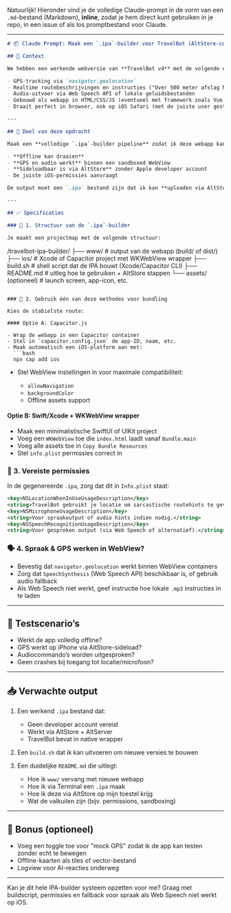 Natuurlijk! Hieronder vind je de volledige Claude-prompt in de vorm van een `.md`-bestand (Markdown), **inline**, zodat je hem direct kunt gebruiken in je repo, in een issue of als los promptbestand voor Claude.

---

```markdown
# 📦 Claude Prompt: Maak een `.ipa`-builder voor TravelBot (AltStore-compatible)

## 🔧 Context

We hebben een werkende webversie van **TravelBot v4** met de volgende eigenschappen:

- GPS-tracking via `navigator.geolocation`
- Realtime routebeschrijvingen en instructies ("Over 500 meter afslag N257")
- Audio-uitvoer via Web Speech API of lokale geluidsbestanden
- Gebouwd als webapp in HTML/CSS/JS (eventueel met framework zoals Vue, Svelte of Preact)
- Draait perfect in browser, ook op iOS Safari (met de juiste user gesture + HTTPS)

---

## 🎯 Doel van deze opdracht

Maak een **volledige `.ipa`-builder pipeline** zodat ik deze webapp kan packagen als een native iOS-app die:

- **Offline kan draaien**
- **GPS en audio werkt** binnen een sandboxed WebView
- **Sideloadbaar is via AltStore** zonder Apple developer account
- De juiste iOS-permissies aanvraagt

De output moet een `.ipa` bestand zijn dat ik kan **uploaden via AltStore** naar mijn iPhone of iPad, zonder Xcode of App Store-distributie.

---

## ✅ Specificaties

### 📁 1. Structuur van de `.ipa`-builder

Je maakt een projectmap met de volgende structuur:

```

/travelbot-ipa-builder/
├── www/                  # output van de webapp (build/ of dist/)
├── ios/                  # Xcode of Capacitor project met WKWebView wrapper
├── build.sh              # shell script dat de IPA bouwt (Xcode/Capacitor CLI)
├── README.md             # uitleg hoe te gebruiken + AltStore stappen
└── assets/ (optioneel)   # launch screen, app-icon, etc.

````

### 🧱 2. Gebruik één van deze methodes voor bundling

Kies de stabielste route:

#### Optie A: Capacitor.js

- Wrap de webapp in een Capacitor container
- Stel in `capacitor.config.json` de app-ID, naam, etc.
- Maak automatisch een iOS-platform aan met:
  ```bash
  npx cap add ios
````

* Stel WebView instellingen in voor maximale compatibiliteit:

  * `allowNavigation`
  * `backgroundColor`
  * Offline assets support

#### Optie B: Swift/Xcode + WKWebView wrapper

* Maak een minimalistische SwiftUI of UIKit project
* Voeg een `WKWebView` toe die `index.html` laadt vanaf `Bundle.main`
* Voeg alle assets toe in `Copy Bundle Resources`
* Stel `info.plist` permissies correct in

### 🔐 3. Vereiste permissies

In de gegenereerde `.ipa`, zorg dat dit in `Info.plist` staat:

```xml
<key>NSLocationWhenInUseUsageDescription</key>
<string>TravelBot gebruikt je locatie om sarcastische routehints te geven.</string>
<key>NSMicrophoneUsageDescription</key>
<string>Voor spraakoutput of audio hints indien nodig.</string>
<key>NSSpeechRecognitionUsageDescription</key>
<string>Voor gesproken output (via Web Speech of alternatief).</string>
```

### 🗣️ 4. Spraak & GPS werken in WebView?

* Bevestig dat `navigator.geolocation` werkt binnen WebView containers
* Zorg dat `SpeechSynthesis` (Web Speech API) beschikbaar is, of gebruik audio fallback
* Als Web Speech niet werkt, geef instructie hoe lokale `.mp3` instructies in te laden

---

## 🧪 Testscenario’s

* Werkt de app volledig offline?
* GPS werkt op iPhone via AltStore-sideload?
* Audiocommando’s worden uitgesproken?
* Geen crashes bij toegang tot locatie/microfoon?

---

## 📥 Verwachte output

1. Een werkend `.ipa` bestand dat:

   * Geen developer account vereist
   * Werkt via AltStore + AltServer
   * TravelBot bevat in native wrapper
2. Een `build.sh` dat ik kan uitvoeren om nieuwe versies te bouwen
3. Een duidelijke `README.md` die uitlegt:

   * Hoe ik `www/` vervang met nieuwe webapp
   * Hoe ik via Terminal een `.ipa` maak
   * Hoe ik deze via AltStore op mijn toestel krijg
   * Wat de valkuilen zijn (bijv. permissions, sandboxing)

---

## 🧠 Bonus (optioneel)

* Voeg een toggle toe voor "mock GPS" zodat ik de app kan testen zonder echt te bewegen
* Offline-kaarten als tiles of vector-bestand
* Logview voor AI-reacties onderweg

---

Kan je dit hele IPA-builder systeem opzetten voor me? Graag met buildscript, permissies en fallback voor spraak als Web Speech niet werkt op iOS.